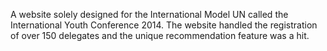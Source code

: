 A website solely designed for the International Model UN called the International Youth Conference 2014. 
The website handled the registration of over 150 delegates and the unique recommendation feature was a hit.
